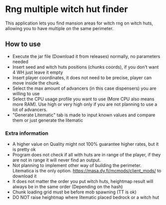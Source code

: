 # Rng multiple witch hut finder

This application lets you find mansion areas for witch rng on witch huts, allowing you to have multiple on the same perimeter.

## How to use

- Execute the jar file (Download it from releases) normally, no parameters needed
- Insert seed and witch huts positions (chunks coords), if you don't want 4 WH just leave it empty
- Insert player coordinates, it does not need to be precise, player can move inside the chunk.
- Select the max amount of advancers (in this case dispensers) you are willing to use
- Select the CPU usage profile you want to use (More CPU also means more RAM). Use high or very high only if you are not planning to use a lot of advancers.
- "Generate Litematic" tab is made to input known values and compare them or just generate the litematic

### Extra information
- A higher value on Quality might not 100% guarantee higher rates, but it is pretty ok
- Program does not check if all with huts are in range of the player, if they are not in range it will never find an output.
- Not planning to implement other way of building the perimeter. Litematica is the only option. https://masa.dy.fi/mcmods/client_mods/ to download it
- It does not matter the order you put witch huts, heightmap result will always be in the same order (Depending on the hash)
- Chunk loading grid must be before mob spawning (TT is ok)
- DO NOT raise heightmap where litematic placed bedrock or a witch hut